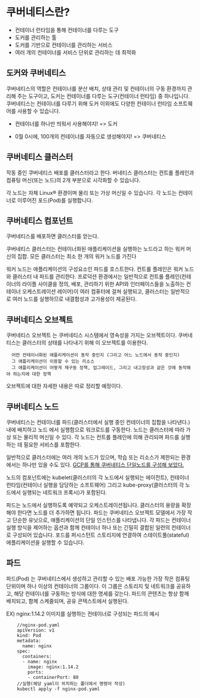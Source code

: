 # 쿠버네티스란?

- 컨테이너 런타임을 통해 컨테이너를 다루는 도구
- 도커를 관리하는 툴
- 도커를 기반으로 컨테이너를 관리하는 서비스
- 여러 개의 컨테이너를 서비스 단위로 관리하는 데 최적화

## 도커와 쿠버네티스

쿠버네티스의 역할은 컨테이너를 분산 배치, 상태 관리 및 컨테이너의 구동 환경까지 관리해 주는 도구이고, 도커는 컨테이너를 다루는 도구(컨테이너 런타임) 중 하나입니다. 쿠버네티스는 컨테이너를 다루기 위해 도커 이외에도 다양한 컨테이너 런타임 소프트웨어를 사용할 수 있습니다.


- 컨테이너를 하나만 띄워서 사용해야지! => 도커

- 0월 0시에, 100개의 컨테이너를 자동으로 생성해야지! => 쿠버네티스


## 쿠버네티스 클러스터

작동 중인 쿠버네티스 배포를 클러스터라고 한다. 버네티스 클러스터는 컨트롤 플레인과 컴퓨팅 머신(또는 노드)의 2개 부분으로 시각화할 수 있습니다. 

각 노드는 자체 Linux® 환경이며 물리 또는 가상 머신일 수 있습니다. 각 노드는 컨테이너로 이루어진 포드(Pod)를 실행합니다.

## 쿠버네티스 컴포넌트

쿠버네티스를 배포하면 클러스터를 얻는다.

쿠버네티스 클러스터는 컨테이너화된 애플리케이션을 실행하는 노드라고 하는 워커 머신의 집합. 모든 클러스터는 최소 한 개의 워커 노드를 가진다

워커 노드는 애플리케이션의 구성요소인 파드를 호스트한다. 컨트롤 플레인은 워커 노드와 클러스터 내 파드를 관리한다. 프로덕션 환경에서는 일반적으로 컨트롤 플레인(컨테이너의 라이플 사이클을 정의, 배포, 관리하기 위한 API와 인터페이스들을 노출하는 컨테이너 오케스트레이션 레이어)이 여러 컴퓨터에 걸쳐 실행되고, 클러스터는 일반적으로 여러 노드를 실행하므로 내결함성과 고가용성이 제공된다.

## 쿠버네티스 오브젝트

쿠버네티스 오브젝트 는 쿠버네티스 시스템에서 영속성을 가지는 오브젝트이다. 쿠버네티스는 클러스터의 상태를 나타내기 위해 이 오브젝트를 이용한다.

      어떤 컨테이너화된 애플리케이션이 동작 중인지 (그리고 어느 노드에서 동작 중인지)
      그 애플리케이션이 이용할 수 있는 리소스
      그 애플리케이션이 어떻게 재구동 정책, 업그레이드, 그리고 내고장성과 같은 것에 동작해야 하는지에 대한 정책


오브젝트에 대한 자세한 내용은 따로 정리할 예정이다.

## 쿠버네티스 노드

쿠버네티스는 컨테이너를 파드(클러스터에서 실행 중인 컨테이너의 집합을 나타낸다.)내에 배치하고 노드 에서 실행함으로 워크로드를 구동한다. 노드는 클러스터에 따라 가상 또는 물리적 머신일 수 있다. 각 노드는 컨트롤 플레인에 의해 관리되며 파드를 실행하는 데 필요한 서비스를 포함한다.

일반적으로 클러스터에는 여러 개의 노드가 있으며, 학습 또는 리소스가 제한되는 환경에서는 하나만 있을 수도 있다. [GCP를 통해 쿠버네티스 단일노드를 구성해 보았다.](https://github.com/beomsun1234/TIL/blob/main/Kubernetes/gcp%20vm%EC%97%90%20%EC%BF%A0%EB%B2%84%EB%84%A4%ED%8B%B0%EC%8A%A4%20%ED%81%B4%EB%9F%AC%EC%8A%A4%ED%84%B0%20%EA%B5%AC%EC%84%B1.md)

노드의 컴포넌트에는 kubelet(클러스터의 각 노드에서 실행되는 에이전트), 컨테이너 런타임(컨테이너 실행을 담당하는 소프트웨어) 그리고 kube-proxy(클러스터의 각 노드에서 실행되는 네트워크 프록시)가 포함된다.

파드는 노드에서 실행하도록 예약되고 오케스트레이션됩니다. 클러스터의 용량을 확장해야 한다면 노드를 더 추가하면 됩니다. 파드는 쿠버네티스 오브젝트 모델에서 가장 작고 단순한 유닛으로, 애플리케이션의 단일 인스턴스를 나타냅니다. 각 파드는 컨테이너 실행 방식을 제어하는 옵션과 함께 컨테이너 하나 또는 긴밀히 결합된 일련의 컨테이너로 구성되어 있습니다. 포드를 퍼시스턴트 스토리지에 연결하여 스테이트풀(stateful) 애플리케이션을 실행할 수 있습니다.

## 파드

파드(Pod) 는 쿠버네티스에서 생성하고 관리할 수 있는 배포 가능한 가장 작은 컴퓨팅 단위이며 하나 이상의 컨테이너의 그룹이다. 이 그룹은 스토리지 및 네트워크를 공유하고, 해당 컨테이너를 구동하는 방식에 대한 명세를 갖는다. 파드의 콘텐츠는 항상 함께 배치되고, 함께 스케줄되며, 공유 콘텍스트에서 실행된다. 

EX) nginx:1.14.2 이미지를 실행하는 컨테이너로 구성되는 파드의 예시

        //nginx-pod.yaml
        apiVersion: v1
        kind: Pod
        metadata:
          name: nginx
        spec:
          containers:
          - name: nginx
            image: nginx:1.14.2
            ports:
            - containerPort: 80
        //실행(해당 yaml이 위치하는 폴더에서 명령어 작성)
        kubectl apply -f nginx-pod.yaml

